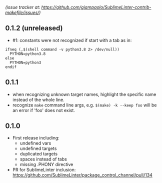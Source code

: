 *(issue tracker at:
https://github.com/giampaolo/SublimeLinter-contrib-makefile/issues/)*

0.1.2 (unreleased)
------------------

* #1: constants were not recognized if start with a tab as in:

```
ifneq (,$(shell command -v python3.8 2> /dev/null))
  PYTHON=python3.8
else
  PYTHON=python3
endif
```

0.1.1
-----

* when recognizing unknown target names, highlight the specific name instead of
  the whole line.
* recognize `make` command line args, e.g. `$(make) -k --keep foo` will be an
  error if 'foo' does not exist.

0.1.0
-----

* First release including:
  * undefined vars
  * undefined targets
  * duplicated targets
  * spaces instead of tabs
  * missing .PHONY directive
* PR for SublimeLinter inclusion:
  https://github.com/SublimeLinter/package_control_channel/pull/134

